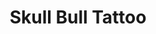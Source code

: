 ---
title: "Skull Bull Tattoo"
url: /quito/skull-bull-tattoo-avenida-de-los-shyris/
shop: Tattoo
---